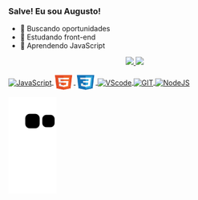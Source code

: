 ### Salve! Eu sou Augusto!

- 🔭 Buscando oportunidades
- 🌱 Estudando front-end
- 📖 Aprendendo JavaScript

<div align="center">
  <a href="https://github.com/augustoalvessb">
  <img height="160em" src="https://github-readme-stats.vercel.app/api?username=augustoalvessb&show_icons=true&theme=ocean_dark&include_all_commits=true&count_private=true"/>
  <img height="160em" src="https://github-readme-stats.vercel.app/api/top-langs/?username=augustoalvessb&layout=compact&langs_count=7&theme=ocean_dark"/>
</div>
  
  <div style="display: inline_block"><br>
  <img align="center" alt="JavaScript" height="30" width="40" src="https://cdn.jsdelivr.net/gh/devicons/devicon/icons/javascript/javascript-plain.svg"> 
  <img align="center" alt="HTML" height="30" width="40" src="https://raw.githubusercontent.com/devicons/devicon/master/icons/html5/html5-original.svg">
  <img align="center" alt="CSS" height="30" width="40" src="https://raw.githubusercontent.com/devicons/devicon/master/icons/css3/css3-original.svg">
  <img align="center" alt="VScode" height="30" width="40" src="https://cdn.jsdelivr.net/gh/devicons/devicon/icons/vscode/vscode-original.svg">
  <img align="center" alt="GIT" height="30" width="40" src="https://cdn.jsdelivr.net/gh/devicons/devicon/icons/git/git-original.svg">
  <img align="center" alt="NodeJS" height="30" width="40" src="https://cdn.jsdelivr.net/gh/devicons/devicon/icons/nodejs/nodejs-original.svg"/>
                  
</div>
  
  ![Snake animation](https://github.com/augustoalvessb/augustoalvessb/blob/output/github-contribution-grid-snake.svg)
